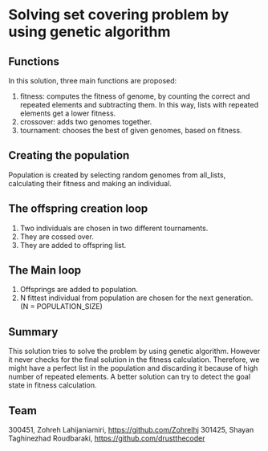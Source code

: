 # Solving set covering problem by using genetic algorithm

## Functions
In this solution, three main functions are proposed:
1. fitness: computes the fitness of genome, by counting the correct and repeated elements and subtracting them. In this way, lists with repeated elements get a lower fitness.
2. crossover: adds two genomes together.
3. tournament: chooses the best of given genomes, based on fitness.

## Creating the population
Population is created by selecting random genomes from all_lists, calculating their fitness and making an individual.

## The offspring creation loop
1. Two individuals are chosen in two different tournaments.
2. They are cossed over.
3. They are added to offspring list.

## The Main loop
1. Offsprings are added to population.
2. N fittest individual from population are chosen for the next generation. (N = POPULATION_SIZE)

## Summary
This solution tries to solve the problem by using genetic algorithm. However it never checks for the final solution in the fitness calculation. Therefore, we might have a perfect list in the population and discarding it because of high number of repeated elements. A better solution can try to detect the goal state in fitness calculation.

## Team
300451, Zohreh Lahijaniamiri, https://github.com/Zohrelhj
301425, Shayan Taghinezhad Roudbaraki, https://github.com/drustthecoder



